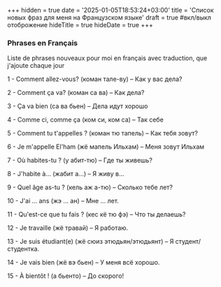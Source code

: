 +++
hidden = true
date = '2025-01-05T18:53:24+03:00'
title = 'Список новых фраз для меня на Французском языке'
draft = true  #вкл/выкл отоброжение
hideTitle = true 
hideDate = true
+++

### Phrases en Français

Liste de phrases nouveaux pour moi en français avec traduction, que j'ajoute chaque jour

1 - Comment allez-vous? (коман тале-ву) – Как у вас дела?

2 - Comment ça va? (коман са ва) – Как дела?

3 - Ça va bien (са ва бьен) – Дела идут хорошо

4 - Comme ci, comme ça (ком си, ком са) – Так себе

5 - Comment tu t'appelles ? (коман тю тапель) – Как тебя зовут?

6 - Je m'appelle El'ham (жё мапель Ильхам) – Меня зовут Ильхам  

7 - Où habites-tu ? (у абит-тю) – Где ты живешь?

8 - J'habite à... (жабит а...) – Я живу в...

9 - Quel âge as-tu ? (кель аж а-тю) – Сколько тебе лет?

10 - J'ai ... ans (жэ ... ан) – Мне ... лет.

11 - Qu'est-ce que tu fais ? (кес кё тю фэ) – Что ты делаешь?

12 - Je travaille (жё травай) – Я работаю.

13 - Je suis étudiant(e) (жё сюиз этюдьян/этюдьянт) – Я студент/студентка.

14 - Je vais bien (жё вэ бьен) – У меня всё хорошо.

15 - À bientôt ! (а бьенто) – До скорого!